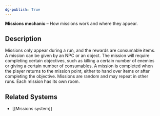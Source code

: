 ```yaml
---
dg-publish: True 
---
```

**Missions mechanic** –  How missions work and where they appear.
## Description
Missions only appear during a run, and the rewards are consumable items.
A mission can be given by an NPC or an object. 
The mission will require completing certain objectives, such as killing a certain number of enemies or giving a certain number of consumables.
A mission is completed when the player returns to the mission point, either to hand over items or after completing the objective.
Missions are random and may repeat in other runs.
Each mission has its own room.
## Related Systems
- [[Missions system]]